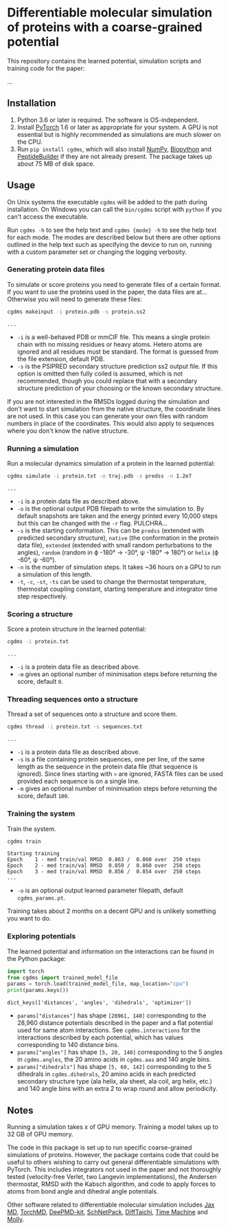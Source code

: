 # Differentiable molecular simulation of proteins with a coarse-grained potential

This repository contains the learned potential, simulation scripts and training code for the paper:

...

## Installation

1. Python 3.6 or later is required.
The software is OS-independent.
2. Install [PyTorch](https://pytorch.org) 1.6 or later as appropriate for your system.
A GPU is not essential but is highly recommended as simulations are much slower on the CPU.
3. Run `pip install cgdms`, which will also install [NumPy](https://numpy.org), [Biopython](https://biopython.org) and [PeptideBuilder](https://github.com/clauswilke/PeptideBuilder) if they are not already present.
The package takes up about 75 MB of disk space.

## Usage

On Unix systems the executable `cgdms` will be added to the path during installation.
On Windows you can call the `bin/cgdms` script with `python` if you can't access the executable.

Run `cgdms -h` to see the help text and `cgdms {mode} -h` to see the help text for each mode.
The modes are described below but there are other options outlined in the help text such as specifying the device to run on, running with a custom parameter set or changing the logging verbosity.

### Generating protein data files

To simulate or score proteins you need to generate files of a certain format.
If you want to use the proteins used in the paper, the data files are at...
Otherwise you will need to generate these files:

```bash
cgdms makeinput -i protein.pdb -s protein.ss2
```
```
...
```

* `-i` is a well-behaved PDB or mmCIF file.
This means a single protein chain with no missing residues or heavy atoms.
Hetero atoms are ignored and all residues must be standard.
The format is guessed from the file extension, default PDB.
* `-s` is the PSIPRED secondary structure prediction ss2 output file.
If this option is omitted then fully coiled is assumed, which is not recommended, though you could replace that with a secondary structure prediction of your choosing or the known secondary structure.

If you are not interested in the RMSDs logged during the simulation and don't want to start simulation from the native structure, the coordinate lines are not used.
In this case you can generate your own files with random numbers in place of the coordinates.
This would also apply to sequences where you don't know the native structure.

### Running a simulation

Run a molecular dynamics simulation of a protein in the learned potential:

```bash
cgdms simulate -i protein.txt -o traj.pdb -s predss -n 1.2e7
```
```
...
```

* `-i` is a protein data file as described above.
* `-o` is the optional output PDB filepath to write the simulation to.
By default snapshots are taken and the energy printed every 10,000 steps but this can be changed with the `-r` flag.
PULCHRA...
* `-s` is the starting conformation.
This can be `predss` (extended with predicted secondary structure), `native` (the conformation in the protein data file), `extended` (extended with small random perturbations to the angles), `random` (random in ϕ -180° -> -30°, ψ -180° -> 180°) or `helix` (ϕ -60°, ψ -60°).
* `-n` is the number of simulation steps.
It takes ~36 hours on a GPU to run a simulation of this length.
* `-t`, `-c`, `-st`, `-ts` can be used to change the thermostat temperature, thermostat coupling constant, starting temperature and integrator time step respectively.

### Scoring a structure

Score a protein structure in the learned potential:

```bash
cgdms -i protein.txt
```
```
...
```

* `-i` is a protein data file as described above.
* `-m` gives an optional number of minimisation steps before returning the score, default `0`.

### Threading sequences onto a structure

Thread a set of sequences onto a structure and score them.

```bash
cgdms thread -i protein.txt -s sequences.txt
```
```
...
```

* `-i` is a protein data file as described above.
* `-s` is a file containing protein sequences, one per line, of the same length as the sequence in the protein data file (that sequence is ignored).
Since lines starting with `>` are ignored, FASTA files can be used provided each sequence is on a single line.
* `-m` gives an optional number of minimisation steps before returning the score, default `100`.

### Training the system

Train the system.

```bash
cgdms train
```
```
Starting training
Epoch    1 - med train/val RMSD  0.863 /  0.860 over  250 steps
Epoch    2 - med train/val RMSD  0.859 /  0.860 over  250 steps
Epoch    3 - med train/val RMSD  0.856 /  0.854 over  250 steps
...
```

* `-o` is an optional output learned parameter filepath, default `cgdms_params.pt`.

Training takes about 2 months on a decent GPU and is unlikely something you want to do.

### Exploring potentials

The learned potential and information on the interactions can be found in the Python package:

```python
import torch
from cgdms import trained_model_file
params = torch.load(trained_model_file, map_location="cpu")
print(params.keys())
```
```
dict_keys(['distances', 'angles', 'dihedrals', 'optimizer'])
```

* `params["distances"]` has shape `[28961, 140]` corresponding to the 28,960 distance potentials described in the paper and a flat potential used for same atom interactions.
See `cgdms.interactions` for the interactions described by each potential, which has values corresponding to 140 distance bins.
* `params["angles"]` has shape `[5, 20, 140]` corresponding to the 5 angles in `cgdms.angles`, the 20 amino acids in `cgdms.aas` and 140 angle bins.
* `params["dihedrals"]` has shape `[5, 60, 142]` corresponding to the 5 dihedrals in `cgdms.dihedrals`, 20 amino acids in each predicted secondary structure type (ala helix, ala sheet, ala coil, arg helix, etc.) and 140 angle bins with an extra 2 to wrap round and allow periodicity.

## Notes

Running a simulation takes x of GPU memory.
Training a model takes up to 32 GB of GPU memory.

The code in this package is set up to run specific coarse-grained simulations of proteins.
However, the package contains code that could be useful to others wishing to carry out general differentiable simulations with PyTorch.
This includes integrators not used in the paper and not thoroughly tested (velocity-free Verlet, two Langevin implementations), the Andersen thermostat, RMSD with the Kabsch algorithm, and code to apply forces to atoms from bond angle and dihedral angle potentials.

Other software related to differentiable molecular simulation includes [Jax MD](https://github.com/google/jax-md), [TorchMD](https://github.com/torchmd), [DeePMD-kit](https://github.com/deepmodeling/deepmd-kit), [SchNetPack](https://github.com/atomistic-machine-learning/schnetpack), [DiffTaichi](https://github.com/yuanming-hu/difftaichi), [Time Machine](https://github.com/proteneer/timemachine) and [Molly](https://github.com/JuliaMolSim/Molly.jl).
